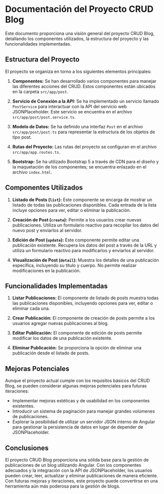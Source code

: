 # Documentación del Proyecto CRUD Blog

Este documento proporciona una visión general del proyecto CRUD Blog, detallando los componentes utilizados, la estructura del proyecto y las funcionalidades implementadas.

## Estructura del Proyecto

El proyecto se organiza en torno a los siguientes elementos principales:

1. **Componentes:** Se han desarrollado varios componentes para manejar las diferentes acciones del CRUD. Estos componentes están ubicados en la carpeta `src/app/post`.

2. **Servicio de Conexión a la API:** Se ha implementado un servicio llamado `PostService` para interactuar con la API del servicio web JSONPlaceholder. Este servicio se encuentra en el archivo `src/app/post/post.service.ts`.

3. **Modelo de Datos:** Se ha definido una interfaz `Post` en el archivo `src/app/post/post.ts` para representar la estructura de los objetos de tipo post.

4. **Rutas del Proyecto:** Las rutas del proyecto se configuran en el archivo `src/app/app.routes.ts`.

5. **Bootstrap:** Se ha utilizado Bootstrap 5 a través de CDN para el diseño y la maquetación de los componentes; se encuentra enlazado en el archivo `index.html`.

## Componentes Utilizados

1. **Listado de Posts (`list`):** Este componente se encarga de mostrar un listado de todas las publicaciones disponibles. Cada entrada de la lista incluye opciones para ver, editar o eliminar la publicación.

2. **Creación de Post (`create`):** Permite a los usuarios crear nuevas publicaciones. Utiliza un formulario reactivo para recopilar los datos del nuevo post y enviarlos al servidor.

3. **Edición de Post (`update`):** Este componente permite editar una publicación existente. Recupera los datos del post a través de la URL y utiliza un formulario reactivo para modificarlos y enviarlos al servidor.

4. **Visualización de Post (`detail`):** Muestra los detalles de una publicación específica, incluyendo su título y cuerpo. No permite realizar modificaciones en la publicación.

## Funcionalidades Implementadas

1. **Listar Publicaciones:** El componente de listado de posts muestra todas las publicaciones disponibles, incluyendo opciones para ver, editar o eliminar cada una.

2. **Crear Publicación:** El componente de creación de posts permite a los usuarios agregar nuevas publicaciones al blog.

3. **Editar Publicación:** El componente de edición de posts permite modificar los datos de una publicación existente.

4. **Eliminar Publicación:** Se proporciona la opción de eliminar una publicación desde el listado de posts.

## Mejoras Potenciales

Aunque el proyecto actual cumple con los requisitos básicos del CRUD Blog, se pueden considerar algunas mejoras potenciales para futuras iteraciones:

- Implementar mejoras estéticas y de usabilidad en los componentes existentes.
- Introducir un sistema de paginación para manejar grandes volúmenes de publicaciones.
- Explorar la posibilidad de utilizar un servidor JSON interno de Angular para gestionar la persistencia de datos en lugar de depender de JSONPlaceholder.

## Conclusiones

El proyecto CRUD Blog proporciona una sólida base para la gestión de publicaciones de un blog utilizando Angular. Con los componentes adecuados y la integración con la API de JSONPlaceholder, los usuarios pueden crear, leer, actualizar y eliminar publicaciones de manera eficiente. Con futuras mejoras y iteraciones, este proyecto puede convertirse en una herramienta aún más poderosa para la gestión de blogs.

